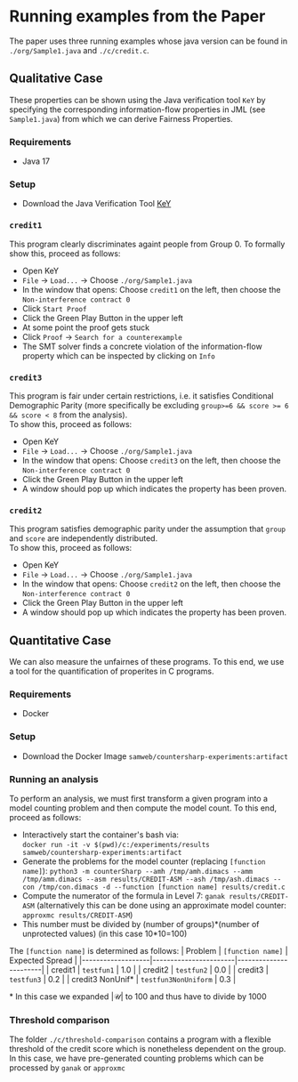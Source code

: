 # Running examples from the Paper
The paper uses three running examples whose java version can be found in `./org/Sample1.java` and `./c/credit.c`.

## Qualitative Case
These properties can be shown using the Java verification tool `KeY` by specifying the corresponding information-flow properties in JML (see `Sample1.java`) from which we can derive Fairness Properties.

### Requirements
- Java 17

### Setup
- Download the Java Verification Tool [KeY](https://www.key-project.org/download/)

### `credit1`
This program clearly discriminates againt people from Group 0.
To formally show this, proceed as follows:
- Open KeY
- `File` -> `Load...` -> Choose `./org/Sample1.java`
- In the window that opens: Choose `credit1` on the left, then choose the `Non-interference contract 0`
- Click `Start Proof`
- Click the Green Play Button in the upper left
- At some point the proof gets stuck
- Click `Proof` -> `Search for a counterexample`
- The SMT solver finds a concrete violation of the information-flow property which can be inspected by clicking on `Info`

### `credit3`
This program is fair under certain restrictions, i.e. it satisfies Conditional Demographic Parity (more specifically be excluding `group>=6 && score >= 6 && score < 8` from the analysis).  
To show this, proceed as follows:
- Open KeY
- `File` -> `Load...` -> Choose `./org/Sample1.java`
- In the window that opens: Choose `credit3` on the left, then choose the `Non-interference contract 0`
- Click the Green Play Button in the upper left
- A window should pop up which indicates the property has been proven.

### `credit2`
This program satisfies demographic parity under the assumption that `group` and `score` are independently distributed.  
To show this, proceed as follows:
- Open KeY
- `File` -> `Load...` -> Choose `./org/Sample1.java`
- In the window that opens: Choose `credit2` on the left, then choose the `Non-interference contract 0`
- Click the Green Play Button in the upper left
- A window should pop up which indicates the property has been proven.


## Quantitative Case
We can also measure the unfairnes of these programs.
To this end, we use a tool for the quantification of properites in C programs.


### Requirements
- Docker

### Setup
- Download the Docker Image `samweb/countersharp-experiments:artifact`

### Running an analysis
To perform an analysis, we must first transform a given program into a model counting problem and then compute the model count.
To this end, proceed as follows:
- Interactively start the container's bash via:  
  `docker run -it -v $(pwd)/c:/experiments/results samweb/countersharp-experiments:artifact`
- Generate the problems for the model counter (replacing `[function name]`):
  `python3 -m counterSharp --amh /tmp/amh.dimacs --amm /tmp/amm.dimacs --asm results/CREDIT-ASM --ash /tmp/ash.dimacs --con /tmp/con.dimacs -d --function [function name] results/credit.c`
- Compute the numerator of the formula in Level 7:
  `ganak results/CREDIT-ASM` (alternatively this can be done using an approximate model counter: `approxmc results/CREDIT-ASM`)
- This number must be divided by (number of groups)\*(number of unprotected values) (in this case 10*10=100)

The `[function name]` is determined as follows:
| Problem           | `[function name]`     | Expected Spread       |
|-------------------|-----------------------|-----------------------|
| credit1           | `testfun1`            | 1.0                   |
| credit2           | `testfun2`            | 0.0                   |
| credit3           | `testfun3`            | 0.2                   |
| credit3 NonUnif\*   | `testfun3NonUniform`  | 0.3                   |

\* In this case we expanded $|\mathcal{U}|$ to 100 and thus have to divide by 1000

### Threshold comparison
The folder `./c/threshold-comparison` contains a program with a flexible threshold of the credit score which is nonetheless dependent on the group.
In this case, we have pre-generated counting problems which can be processed by `ganak` or `approxmc`